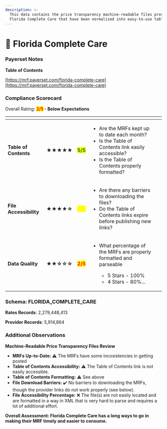```yaml
---
description: >-
  This data contains the price transparency machine-readable files provided by
  Florida Complete Care that have been normalized into easy-to-use tables.
---
```


# 🔴 Florida Complete Care

### Payerset Notes

**Table of Contents**

[https://mrf.payerset.com/florida-complete-care](https://mrf.payerset.com/florida-complete-care)

### Compliance Scorecard

Overall Rating: <mark style="color:red;">**2/5**</mark>**&#x20;- Below Expectations**

<table data-view="cards"><thead><tr><th></th><th></th><th></th><th></th><th data-hidden data-card-cover data-type="files"></th></tr></thead><tbody><tr><td><strong>Table of Contents</strong></td><td><strong>★★★★★</strong></td><td><mark style="color:green;"><strong>5/5</strong></mark></td><td><ul><li>Are the MRFs kept up to date each month? </li><li>Is the Table of Contents link easily accessible?</li><li>Is the Table of Contents properly formatted?</li></ul></td><td></td></tr><tr><td><strong>File Accessibility</strong></td><td><strong>★★★★☆</strong></td><td><mark style="color:yellow;"><strong>4/5</strong></mark></td><td><ul><li>Are there any barriers to downloading the files?</li><li>Do the Table of Contents links expire before publishing new links?</li></ul></td><td></td></tr><tr><td><strong>Data Quality</strong></td><td><strong>★★☆☆☆</strong></td><td><mark style="color:red;"><strong>2/5</strong></mark></td><td><ul><li><p>What percentage of the MRFs are properly formatted and parseable</p><ul><li>5 Stars - 100%</li><li>4 Stars - 80%...</li></ul></li></ul></td><td></td></tr></tbody></table>

### Schema: FLORIDA\_COMPLETE\_CARE

**Rates Records**: 2,279,448,413

**Provider Records**: 5,914,864

### Additional Observations

**Machine-Readable Price Transparency Files Review**

* **MRFs Up-to-Date:** :warning: The MRFs have some incosistencies in getting posted
* **Table of Contents Accessibility:** :warning:  The Table of Contents link is not easily accessible.
* **Table of Contents Formatting:** :warning:  See above
* **File Download Barriers:** ✔️ No barriers to downloading the MRFs, though the provider links do not work properly (see below).
* **File Accessibility Percentage:** ❌ The file(s) are not easily located and are formatted in a way in XML that is very hard to parse and requires a lot of additional effort.

**Overall Assessment: Florida Complete Care has a long ways to go in making their MRF timely and easier to consume.**
